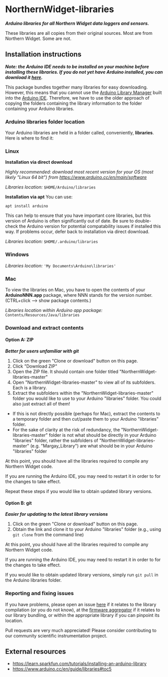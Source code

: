# NorthernWidget-libraries

***Arduino libraries for all Northern Widget data loggers and sensors.***

These libraries are all copies from their original sources. Most are from Northern Widget. Some are not.

## Installation instructions

***Note: the Arduino IDE needs to be installed on your machine before installing these libraries. If you do not yet have Arduino installed, you can download it [here](https://www.arduino.cc/en/main/software).***

This package bundles together many libraries for easy downloading. However, this means that you cannot use the [Arduino Library Manager](https://www.arduino.cc/en/guide/libraries#toc3) built into the [Arduino IDE](https://www.arduino.cc/en/main/software). Therefore, we have to use the older approach of copying the folders containing the library information to the folder containing your Arduino libraries.

### Arduino libraries folder location

Your Arduino libraries are held in a folder called, conveniently, **libraries**. Here is where to find it:

### Linux

**Installation via direct download**

*Highly recommended: download most recent version for your OS (most likely "Linux 64 bit") from https://www.arduino.cc/en/main/software*

*Libraries location:* `$HOME/Arduino/libraries`

**Installation via apt**
You can use:
```
apt install arduino
```
This can help to ensure that you have important core libraries, but this version of Arduino is often significantly out of date. Be sure to double-check the Arduino version for potential compatability issues if installed this way. If problems occur, defer back to installation via direct download.

*Libraries location:* `$HOME/.arduino/libraries`

### Windows

*Libraries location:* `'My Documents\Arduino\libraries'`

### Mac

To view the libraries on Mac, you have to open the contents of your **ArduinoNNN.app** package, where NNN stands for the version number. (CTRL+click --> show package contents.)

*Libraries location within Arduino app package:* `Contents/Resources/Java/libraries`

### Download and extract contents

#### Option A: ZIP

***Better for users unfamiliar with git***

1. Click on the green "Clone or download" button on this page.
2. Click "Download ZIP"
3. Open the ZIP file. It should contain one folder titled "NorthernWidget-libraries-master"
4. Open "NorthernWidget-libraries-master" to view all of its subfolders. Each is a library.
5. Extract the subfolders within the "NorthernWidget-libraries-master" folder you would like to use to your Arduino "libraries" folder. You could also just extract all of them!
  * If this is not directly possible (perhaps for Mac), extract the contents to a temporary folder and then cut/paste them to your Arduino "libraries" folder.
  * For the sake of clarity at the risk of redundancy, the "NorthernWidget-libraries-master" folder is not what should be directly in your Arduino "libraries" folder, rather the subfolders of "NorthernWidget-libraries-master" (e.g. "Margay_Library") are what should be in your Arduino "libraries" folder

At this point, you should have all the libraries required to compile any Northern Widget code.

If you are running the Arduino IDE, you may need to restart it in order to for the changes to take effect.

Repeat these steps if you would like to obtain updated library versions.

#### Option B: git

***Easier for updating to the latest library versions***

1. Click on the green "Clone or download" button on this page.
2. Obtain the link and clone it to your Arduino "libraries" folder (e.g., using `git clone` from the command line)

At this point, you should have all the libraries required to compile any Northern Widget code.

If you are running the Arduino IDE, you may need to restart it in order to for the changes to take effect.

If you would like to obtain updated library versions, simply run `git pull` in the Arduino libraries folder.

### Reporting and fixing issues

If you have problems, please open an issue [here](https://github.com/NorthernWidget-Skunkworks/NorthernWidget-libraries/issues) if it relates to the library compilation (or you do not know), at the [firmware aggregator](https://github.com/NorthernWidget-Skunkworks/Firmware-Aggregator/issues) if it relates to our library bundling, or within the appropriate library if you can pinpoint its location.

Pull requests are very much appreciated! Please consider contributing to our community scientific instrumentation project.

## External resources

* https://learn.sparkfun.com/tutorials/installing-an-arduino-library
* https://www.arduino.cc/en/guide/libraries#toc5

